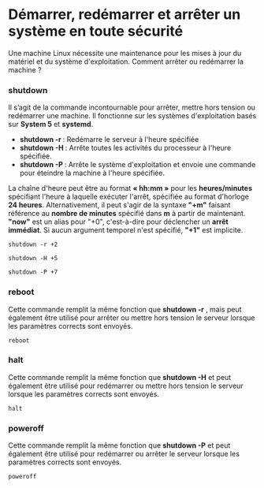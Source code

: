 # Démarrer, redémarrer et arrêter un système en toute sécurité

Une machine Linux nécessite une maintenance pour les mises à jour du matériel et du système d'exploitation. Comment arrêter ou redémarrer la machine ?

### shutdown

Il s’agit de la commande incontournable pour arrêter, mettre hors tension ou redémarrer une machine. Il fonctionne sur les systèmes d'exploitation basés sur **System 5** et **systemd**.

- **shutdown -r <TIME>** : Redémarre le serveur à l'heure spécifiée
- **shutdown -H <TIME>** : Arrête toutes les activités du processeur à l'heure spécifiée.
- **shutdown -P <TIME>** : Arrête le système d'exploitation et envoie une commande pour éteindre la machine à l'heure spécifiée.

La chaîne d'heure peut être au format **« hh:mm »** pour les **heures/minutes** spécifiant l'heure à laquelle exécuter l'arrêt, spécifiée au format d'horloge **24 heures**. Alternativement, il peut s'agir de la syntaxe **"+m"** faisant référence au **nombre de minutes** spécifié dans **m** à partir de maintenant. **"now"** est un alias pour "+0", c'est-à-dire pour déclencher un **arrêt immédiat**. Si aucun argument temporel n'est spécifié, **"+1"** est implicite.

```
shutdown -r +2
```

```
shutdown -H +5
```

```
shutdown -P +7
```

### reboot

Cette commande remplit la même fonction que **shutdown -r** , mais peut également être utilisé pour arrêter ou mettre hors tension le serveur lorsque les paramètres corrects sont envoyés.

```
reboot
```

### halt

Cette commande remplit la même fonction que **shutdown -H** et peut également être utilisé pour redémarrer ou mettre hors tension le serveur lorsque les paramètres corrects sont envoyés.

```
halt
```

### poweroff

Cette commande remplit la même fonction que **shutdown -P** et peut également être utilisé pour redémarrer ou arrêter le serveur lorsque les paramètres corrects sont envoyés.

```
poweroff
```